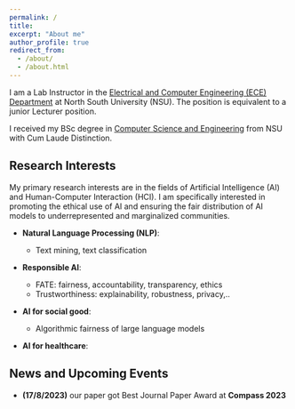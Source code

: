 ```yaml
---
permalink: /
title: 
excerpt: "About me"
author_profile: true
redirect_from: 
  - /about/
  - /about.html
---
```

I am a Lab Instructor in the [Electrical and Computer Engineering (ECE) Department](http://www.northsouth.edu/) at North South University (NSU). The position is equivalent to a junior Lecturer position.

I received my BSc degree in [Computer Science and Engineering](http://www.northsouth.edu/) from NSU with Cum Laude Distinction.


## Research Interests

My primary research interests are in the fields of Artificial Intelligence (AI) and Human-Computer Interaction (HCI). I am specifically interested in promoting the ethical use of AI and ensuring the fair distribution of AI models to underrepresented and marginalized communities.

- **Natural Language Processing (NLP)**:
  - Text mining, text classification
- **Responsible AI**:
  - FATE: fairness, accountability, transparency, ethics
  - Trustworthiness: explainability, robustness, privacy,..
- **AI for social good**:
  - Algorithmic fairness of large language models
 
- **AI for healthcare**:


  
## News and Upcoming Events
- **(17/8/2023)** our paper got Best Journal Paper Award at **Compass 2023**
